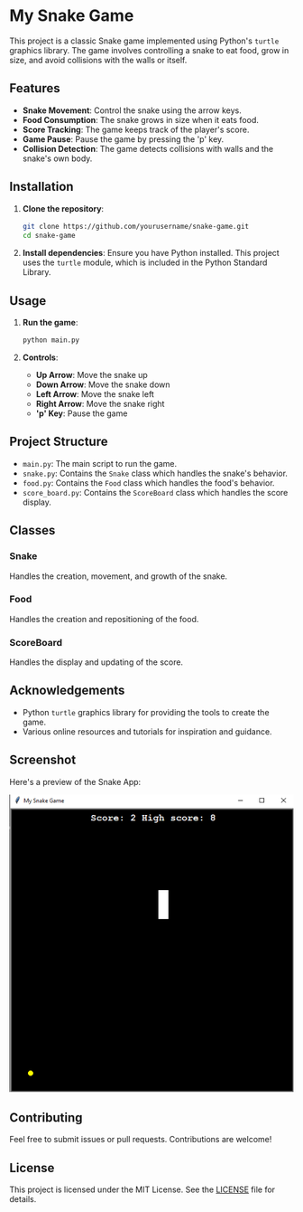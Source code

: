 # My Snake Game

This project is a classic Snake game implemented using Python's `turtle` graphics library. The game involves controlling a snake to eat food, grow in size, and avoid collisions with the walls or itself.

## Features

- **Snake Movement**: Control the snake using the arrow keys.
- **Food Consumption**: The snake grows in size when it eats food.
- **Score Tracking**: The game keeps track of the player's score.
- **Game Pause**: Pause the game by pressing the 'p' key.
- **Collision Detection**: The game detects collisions with walls and the snake's own body.

## Installation

1. **Clone the repository**:
    ```sh
    git clone https://github.com/yourusername/snake-game.git
    cd snake-game
    ```

2. **Install dependencies**:
    Ensure you have Python installed. This project uses the `turtle` module, which is included in the Python Standard Library.

## Usage

1. **Run the game**:
    ```sh
    python main.py
    ```

2. **Controls**:
    - **Up Arrow**: Move the snake up
    - **Down Arrow**: Move the snake down
    - **Left Arrow**: Move the snake left
    - **Right Arrow**: Move the snake right
    - **'p' Key**: Pause the game

## Project Structure

- `main.py`: The main script to run the game.
- `snake.py`: Contains the `Snake` class which handles the snake's behavior.
- `food.py`: Contains the `Food` class which handles the food's behavior.
- `score_board.py`: Contains the `ScoreBoard` class which handles the score display.

## Classes

### Snake

Handles the creation, movement, and growth of the snake.

### Food

Handles the creation and repositioning of the food.

### ScoreBoard

Handles the display and updating of the score.

## Acknowledgements

- Python `turtle` graphics library for providing the tools to create the game.
- Various online resources and tutorials for inspiration and guidance.
## Screenshot

Here's a preview of the Snake App:

![Application Screenshot](images/img.png)

## Contributing

Feel free to submit issues or pull requests. Contributions are welcome!

## License

This project is licensed under the MIT License. See the [LICENSE](LICENSE) file for details.

